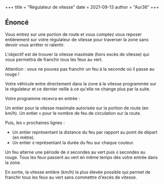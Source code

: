 +++
title = "Régulateur de vitesse"
date = 2021-09-13
author = "Aur36"
+++

## Énoncé

Vous entrez sur une portion de route et vous comptez vous reposer entièrement
sur votre régulateur de vitesse pour traverser la zone sans devoir vous arrêter
ni ralentir.

L'objectif est de trouver la vitesse maximale (hors excès de vitesse) qui vous
permettra de franchir tous les feux au vert.

Attention : vous ne pouvez pas franchir un feu à la seconde où il passe au
rouge !

Votre véhicule entre directement dans la zone à la vitesse programmée sur le
régulateur et ce dernier veille à ce qu'elle ne change plus par la suite.

Votre programme recevra en entrée :

Un entier pour la vitesse maximale autorisée sur la portion de route (en km/h).
Un entier `n` pour le nombre de feu de circulation sur la route.

Puis, les `n` prochaines lignes :

- Un entier représentant la distance du feu par rapport au point de départ (en
  mètre).
- Un entier `d` représentant la durée du feu sur chaque couleur.

Un feu alterne une période de `d` secondes au vert puis `d` secondes au rouge.
Tous les feux passent au vert en même temps dès votre entrée dans la zone.

En sortie, la vitesse entière (km/h) la plus élevée possible qui permet de
franchir tous les feux au vert sans commettre d'excès de vitesse.
